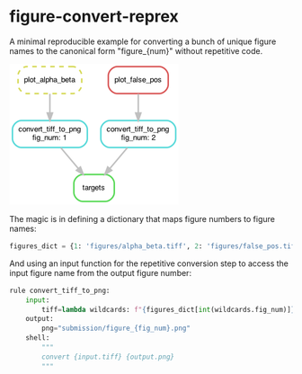 # figure-convert-reprex

A minimal reproducible example for converting a bunch of unique figure names
to the canonical form "figure_{num}" without repetitive code.

![dag](figures/dag.png)

The magic is in defining a dictionary that maps figure numbers to figure names:
```python
figures_dict = {1: 'figures/alpha_beta.tiff', 2: 'figures/false_pos.tiff'}
```

And using an input function for the repetitive conversion step to access the 
input figure name from the output figure number:
```python
rule convert_tiff_to_png:
    input:
        tiff=lambda wildcards: f"{figures_dict[int(wildcards.fig_num)]}"
    output:
        png="submission/figure_{fig_num}.png"
    shell:
        """
        convert {input.tiff} {output.png}
        """
```
